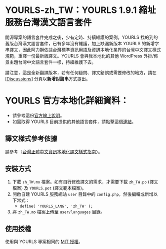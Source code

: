 # YOURLS-zh_TW：YOURLS 1.9.1 縮址服務台灣漢文語言套件

開源專案的語言套件完成之後，少有定時、持續維護的案例。YOURLS 找的到的舊版台灣漢文語言套件，已有多年沒有維護，加上缺漏新版本 YOURLS 的新增字串譯文，因此阿力獅依據台灣標準資訊用語及資訊本地化業界的台灣中文譯文樣式規範，重譯一份最新版譯文。YOURLS 會與我本地化的其他 WordPress 外掛/佈景主題台灣中文語言套件一樣，持續維護下去。

請注意，這是全新翻譯版本，若有任何疑問、譯文錯誤或需要修改的地方，請在 [[Discussions](https://github.com/alexclassroom/YOURLS-zh_TW/discussions)] 分頁以**新增討論串**方式提出。

# YOURLS 官方本地化詳細資料：

- 請參考這份[官方線上說明](https://docs.yourls.org/guide/extend/languages.html)。
- 如需取得 YOURLS 目前提供的其他語言套件，請點擊這個[連結](https://github.com/YOURLS/awesome-yourls#translations)。

## 譯文樣式參考依據

請參考〈[台灣正體中文資訊本地化譯文樣式指南](https://tw.wordpress.org/team/handbook/handbook/zh-tw-localization-style-guide/)〉。

## 安裝方式

1. 下載 `zh_TW.mo` 檔案。如有自行修改譯文的需求，才需要下載 `zh_TW.po` (譯文檔案) 及 `YOURLS.pot` (譯文範本檔案)。
2. 開啟自建 YOURLS 服務網站 `user` 目錄中的 `config.php`，然後編輯或新增以下常式：
    - `define( 'YOURLS_LANG', 'zh_TW' );`
3. 將 `zh_TW.mo` 檔案上傳至 `user/languages` 目錄。

## 使用授權

使用與 YOURLS 專案相同的 [MIT 授權](https://opensource.org/licenses/MIT)。
